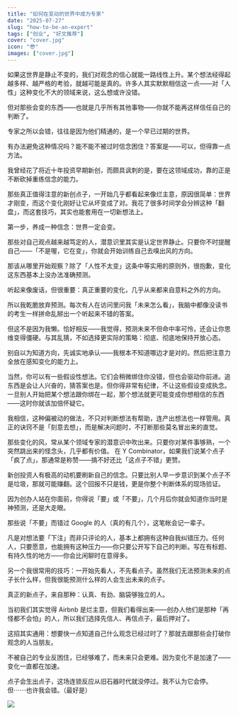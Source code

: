 ```yaml
---
title: "如何在变动的世界中成为专家"
date: "2025-07-27"
slug: "how-to-be-an-expert"
tags: ["创业", "好文推荐"]
cover: "cover.jpg"
icon: "😎"
images: ["cover.jpg"]
---
```

如果这世界是静止不变的，我们对观念的信心就能一路线性上升。某个想法经得起越多样、越严格的考验，就越可能是真的。许多人其实默默相信这一点——对「人性」这种变化不大的领域来说，这么想或许没错。



但对那些会变的东西——也就是几乎所有其他事物——你就不能再这样信任自己的判断了。



专家之所以会错，往往是因为他们精通的，是一个早已过期的世界。



有办法避免这种情况吗？能不能不被过时信念困住？答案是——可以，但得靠一点方法。



我曾经花了将近十年投资早期新创，而颇具讽刺的是，要在这领域成功，靠的正是不断砍掉重练信念的能力。



那些真正值得注意的新创点子，一开始几乎都看起来像烂主意，原因很简单：世界才刚变，而这个变化刚好让它从坏变成了对。我花了很多时间学会分辨这种「翻盘」，而这套技巧，其实也能套用在一切新想法上。



第一步，养成一种信念：世界一定会变。



那些对自己观点越来越笃定的人，潜意识里其实是认定世界静止。只要你不时提醒自己——「不是喔，它在变」，你就会开始训练自己去嗅出风的方向。



那该从哪里开始观察？除了「人性不太变」这条中等实用的原则外，很抱歉，变化这东西基本上没办法准确预测。



听起来像废话，但很重要：真正重要的变化，几乎从来都来自意料之外的方向。



所以我乾脆放弃预测。每次有人在访问里问我「未来怎么看」，我脑中都像没读书的考生一样拼命乱掰出一个听起来不错的答案。



但这不是因为我懒。恰好相反——我觉得，预测未来不但命中率可怜，还会让你思维变得僵硬。与其乱猜，不如选择更实际的策略：彻底、彻底地保持开放心态。



别自以为知道方向，先诚实地承认——我根本不知道哪边才是对的。然后把注意力全放在感知变化的能力上。



当然，你可以有一些假设性想法。它们会稍微绑住你没错，但也会驱动你前进。追东西是会让人兴奋的，猜答案也是。但你得非常有纪律，不让这些假设变成执念。
一旦别人开始把某个想法跟你绑在一起，那个想法就更可能变成你想相信的东西——这时你就该加倍怀疑它。



我相信，这种偏被动的做法，不只对判断想法有帮助，连产出想法也一样管用。真正的诀窍不是「刻意去想」，而是解决问题时，不打断那些莫名冒出来的直觉。



那些变化的风，常从某个领域专家的潜意识中吹出来。只要你对某件事够熟，一个突然跳出来的怪念头，几乎都有价值。
在 Y Combinator，如果我们说某个点子「疯了点」，那通常是称赞——搞不好还比「这点子不错」更赞。



新创投资人有极高的动机要刷新自己的信念。只要比别人早一步意识到某个点子不是垃圾，那就可能赚翻。这个回报不只是钱，更是你整个判断体系的现场验证。



因为创办人站在你面前，你得说「要」或「不要」，几个月后你就会知道你当时是神预测，还是大走眼。



那些说「不要」而错过 Google 的人（真的有几个），这笔帐会记一辈子。



凡是对想法要「下注」而非只评论的人，基本上都拥有这种自我纠错压力。任何人，只要愿意，也能拥有这种压力——你只要公开写下自己的判断。写在有标题、有持久性的地方——你会比闲聊时在意得多。



另一个我很常用的技巧：一开始先看人，不先看点子。虽然我们无法预测未来的点子长什么样，但我很能预测什么样的人会生出未来的点子。



真正的新点子，来自那种：认真、有劲、脑袋够独立的人。



当初我们其实觉得 Airbnb 是烂主意，但我们看得出来——创办人他们是那种「再怪都不会怕」的人，所以我们选择先信人、再信点子，最后押对了。



这招其实通用：想要快一点知道自己什么观念已经过时了？那就去跟那些会打破你观念的人当朋友。



不被自己的专业反困住，已经够难了，而未来只会更难。因为变化不是加速了——变化一直都在加速。



点子会生出点子，这场连锁反应从旧石器时代就没停过。我不认为它会停。
但⋯⋯也许我会错。（最好是）




![](https://prod-files-secure.s3.us-west-2.amazonaws.com/112d0858-5090-4d34-a606-b75eb8d65fd2/46476355-9cf3-4e99-9b7a-3531bc426380/1000202064.png?X-Amz-Algorithm=AWS4-HMAC-SHA256&X-Amz-Content-Sha256=UNSIGNED-PAYLOAD&X-Amz-Credential=ASIAZI2LB466Z7TLIKPX%2F20250801%2Fus-west-2%2Fs3%2Faws4_request&X-Amz-Date=20250801T135806Z&X-Amz-Expires=3600&X-Amz-Security-Token=IQoJb3JpZ2luX2VjEMX%2F%2F%2F%2F%2F%2F%2F%2F%2F%2FwEaCXVzLXdlc3QtMiJHMEUCICyzvFoLKm%2FT%2Fa7YT2gXi73MIOUULSY0kK8IOhHlqmtoAiEAkdCODjVIsZ%2Fe8GLHmaMWVrmK1nomUnGCORbeZaQ0yNoqiAQI7v%2F%2F%2F%2F%2F%2F%2F%2F%2F%2FARAAGgw2Mzc0MjMxODM4MDUiDLmVVFyprE5tpbseFCrcA7SvP73IypvwouMmStgweYrGZ5RiA3mtUm9p%2BceJjEki9FiFMyKgUrqFOGryMljcnrXZXPXAO2BJGJRMfbVue4%2B692cQybUrOJfmWc%2BEaw16tLdSdH4HBc0mlrPWVOhcHGItFgU6eRRd%2FqsWpqQiycl9%2BuxurycxRDmtk%2BLHCfkU2Nf6hiQ3gCzQh7NdSScYlfT84BbSm2Cjtjjup6MvOSYkWfAnyJWnj9gzTdhVjOGqUbBAWVUuvc3KLeH92b7h2oIWFE6wdJonAMRUfHBv5v74ymr4UWnL4riEhm514FPTokBWtBWCVNRP894P%2FvdZvZXCO%2Fm8lUSnybLEdfDI3qaeNPBekKZnqBzZBZQGdFwdvuDyPD3457AblErXFBNaLSZqnAepqm97xgu8fE2qMfR8gTO4AppEJL2zubNOKCADZl3yzS8iC7mSi9lX9HckBtrshpXrWDZl6Rt4221lAxssKBtLohykNavaNcUqggbIPm%2Bz2MZIxfAvSmpDOOoOrwugDDjpEyHuXsM9%2BO9r5MoXDn84JIPnB5jqZZAIfYq3bvA%2FEGJzegX%2BHo7yaTeJoq%2B71hXPBakrXcd%2FqkoL86vQ%2FumrP4mInA%2FWnIVDpnBN5OCoM50dtrFuk9FOMNLvssQGOqUBNdJ4Wi31oaOm8HSC%2B8E8VdSepKUXsm9paPQrqiInz1rSdUW5EGODc%2Faz4C2%2FmDbJGB8tyLN4C48Ep0EQyqWAlGgA7DKX4qiMwgm6KNvFQZO545kYKu1D55iNkDIdoIIIfuwIgHcALFcsl6zgW10k3X7TrLFTjjY9HS98v4alsI1YLJnz9byZrjuXWzE3o2mYMmGY7UKun1kRbw%2Ftc47hz0wgkDf0&X-Amz-Signature=235dd867d75b892dec339c2c8fe2baa1b6f9fefc938fe4f98b34f59a3829c409&X-Amz-SignedHeaders=host&x-amz-checksum-mode=ENABLED&x-id=GetObject)

